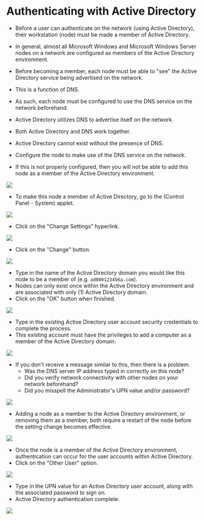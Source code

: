 # Authenticating with Active Directory

- Before a user can authenticate on the network (using Active Directory), their workstation (node) must be made a member of Active Directory.
- In general, almost all Microsoft Windows and Microsoft Windows Server nodes on a network are configured as members of the Active Directory environment.
- Before becoming a member, each node must be able to "see" the Active Directory service being advertised on the network.
- This is a function of DNS.
- As such, each node must be configured to use the DNS service on the network beforehand.
- Active Directory utilizes DNS to advertise itself on the network.
- Both Active Directory and DNS work together.
- Active Directory cannot exist without the presence of DNS.

- Configure the node to make use of the DNS service on the network.
- If this is not properly configured, then you will not be able to add this node as a member of the Active Directory environment.

![](../../img/4/3.img-1.webp)

- To make this node a member of Active Directory, go to the (Control Panel - System) applet.

![](../../img/4/3.img-2.webp)

- Click on the "Change Settings" hyperlink.

![](../../img/4/3.img-3.webp)

- Click on the "Change" button.

![](../../img/4/3.img-4.webp)

- Type in the name of the Active Directory domain you would like this node to be a member of (e.g. `ad000123456a.com`).
- Nodes can only exist once within the Active Directory environment and are associated with only (1) Active Directory domain.
- Click on the "OK" button when finished.

![](../../img/4/3.img-5.webp)

- Type in the existing Active Directory user account security credentials to complete the process.
- This existing account must have the privileges to add a computer as a member of the Active Directory domain.

![](../../img/4/3.img-6.webp)

- If you don't receive a message similar to this, then there is a problem.
  - Was the DNS server IP address typed in correctly on this node?
  - Did you verify network connectivity with other nodes on your network beforehand?
  - Did you misspell the Administrator's UPN value and/or password?

![](../../img/4/3.img-7.webp)

- Adding a node as a member to the Active Directory environment, or removing them as a member, both require a restart of the node before the setting change becomes effective.

![](../../img/4/3.img-8.webp)

- Once the node is a member of the Active Directory environment, authentication can occur for the user accounts within Active Directory.
- Click on the "Other User" option.

![](../../img/4/3.img-9.webp)

- Type in the UPN value for an Active Directory user account, along with the associated password to sign on.
- Active Directory authentication complete.

![](../../img/4/3.img-10.webp)
